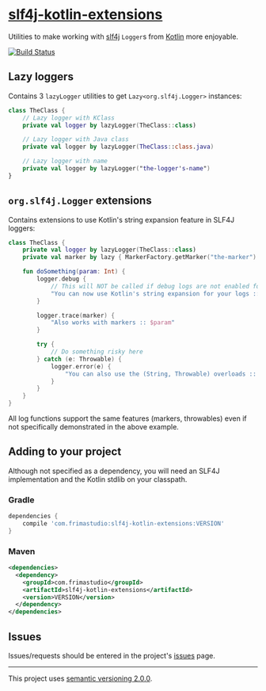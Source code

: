 # [slf4j-kotlin-extensions](https://github.com/FrimaStudio/slf4j-kotlin-extensions)

Utilities to make working with [slf4j](https://www.slf4j.org/) `Logger`s from [Kotlin](https://kotlinlang.org/) more enjoyable.

[![Build Status](https://travis-ci.org/FrimaStudio/slf4j-kotlin-extensions.svg?branch=master)](https://travis-ci.org/FrimaStudio/slf4j-kotlin-extensions)

## Lazy loggers
Contains 3 `lazyLogger` utilities to get `Lazy<org.slf4j.Logger>` instances:
```kotlin
class TheClass {
    // Lazy logger with KClass
    private val logger by lazyLogger(TheClass::class)

    // Lazy logger with Java class
    private val logger by lazyLogger(TheClass::class.java)

    // Lazy logger with name
    private val logger by lazyLogger("the-logger's-name")
}
```

## `org.slf4j.Logger` extensions
Contains extensions to use Kotlin's string expansion feature in SLF4J loggers:
```kotlin
class TheClass {
    private val logger by lazyLogger(TheClass::class)
    private val marker by lazy { MarkerFactory.getMarker("the-marker") }

    fun doSomething(param: Int) {
        logger.debug {
            // This will NOT be called if debug logs are not enabled for the logger ('isDebugEnabled')
            "You can now use Kotlin's string expansion for your logs :: $param"
        }

        logger.trace(marker) {
            "Also works with markers :: $param"
        }

        try {
            // Do something risky here
        } catch (e: Throwable) {
            logger.error(e) {
                "You can also use the (String, Throwable) overloads :: $param"
            }
        }
    }
}
```
All log functions support the same features (markers, throwables) even if not specifically demonstrated in the above example.

## Adding to your project
Although not specified as a dependency, you will need an SLF4J implementation and the Kotlin stdlib on your classpath.

### Gradle
```gradle
dependencies {
    compile 'com.frimastudio:slf4j-kotlin-extensions:VERSION'
}
```

### Maven
```xml
<dependencies>
  <dependency>
    <groupId>com.frimastudio</groupId>
    <artifactId>slf4j-kotlin-extensions</artifactId>
    <version>VERSION</version>
  </dependency>
</dependencies>
```

## Issues
Issues/requests should be entered in the project's [issues](https://github.com/FrimaStudio/slf4j-kotlin-extensions/issues) page.

---
This project uses [semantic versioning 2.0.0](http://semver.org/spec/v2.0.0.html).
